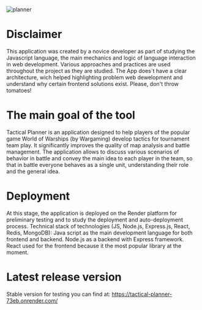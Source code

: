 
![planner](https://github.com/user-attachments/assets/40471f5e-16d5-4ff9-ba92-cd8ac9960950)


# Disclaimer
This application was created by a novice developer as part of studying the Javascript language, the main mechanics and logic of language interaction in web development. Various approaches and practices are used throughout the project as they are studied. The App does`t have a clear architecture, wich helped highlighting problem web dewelopment and understand why certain frontend solutions exist. 
Please, don't throw tomatoes!

# The main goal of the tool

Tactical Planner is an application designed to help players of the popular game World of Warships (by Wargaming) develop tactics for tournament team play.  It significantly improves the quality of map analysis and battle management. The application allows to discuss various scenarios of behavior in battle and convey the main idea to each player in the team, so that in battle everyone behaves as a single unit, understanding their role and the general idea.

# Deployment

At this stage, the application is deployed on the Render platform for preliminary testing and to study the deployment and auto-deployment process.
Technical stack of technologies (JS, Node.js, Express.js, React, Redis, MongoDB): Java script as the main development language for both frontend and backend. Node.js as a backend with Express framework.
React used for the frontend because it the most popular library at the moment.

# Latest release  version 
Stable version for testing you can find at:  https://tactical-planner-73eb.onrender.com/
